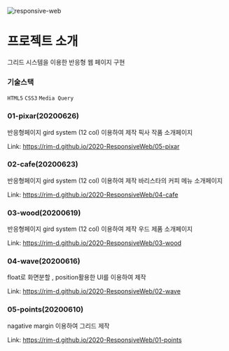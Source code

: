 ![responsive-web](https://user-images.githubusercontent.com/48913713/105397798-daaa2200-5c64-11eb-8925-da694d84f239.jpg)
# 프로젝트 소개
그리드 시스템을 이용한 반응형 웹 페이지 구현

### 기술스택
`HTML5` `CSS3` `Media Query`

### 01-pixar(20200626)
반응형페이지 gird system (12 col) 이용하여 제작
픽사 작품 소개페이지

Link: https://rim-d.github.io/2020-ResponsiveWeb/05-pixar

### 02-cafe(20200623)
반응형페이지 gird system (12 col) 이용하여 제작
바리스타의 커피 메뉴 소개페이지

Link: https://rim-d.github.io/2020-ResponsiveWeb/04-cafe

### 03-wood(20200619)
반응형페이지 gird system (12 col) 이용하여 제작
우드 제품 소개페이지

Link: https://rim-d.github.io/2020-ResponsiveWeb/03-wood

### 04-wave(20200616)
float로 화면분할 , position활용한 UI를 이용하여 제작

Link: https://rim-d.github.io/2020-ResponsiveWeb/02-wave

### 05-points(20200610)
nagative margin 이용하여 그리드 제작

Link: https://rim-d.github.io/2020-ResponsiveWeb/01-points










